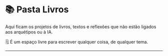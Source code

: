 # 📚 Pasta Livros

Aqui ficam os projetos de livros, textos e reflexões que não estão ligados aos arquétipos ou à IA.

🗒️ É um espaço livre para escrever qualquer coisa, de qualquer tema.

---
